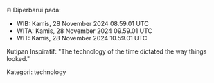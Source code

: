 ⏰ Diperbarui pada:
- WIB: Kamis, 28 November 2024 08.59.01 UTC
- WITA: Kamis, 28 November 2024 09.59.01 UTC
- WIT: Kamis, 28 November 2024 10.59.01 UTC

Kutipan Inspiratif:
"The technology of the time dictated the way things looked."


Kategori: technology

